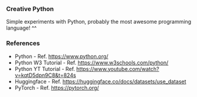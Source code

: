 ### Creative Python
Simple experiments with Python, probably the most awesome programming language! ^^


### References
* Python - Ref. https://www.python.org/
* Python W3 Tutorial - Ref. https://www.w3schools.com/python/
* Python YT Tutorial - Ref. https://www.youtube.com/watch?v=kqtD5dpn9C8&t=824s
* Huggingface - Ref. https://huggingface.co/docs/datasets/use_dataset
* PyTorch - Ref. https://pytorch.org/